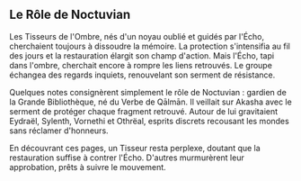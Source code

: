 ## Le Rôle de Noctuvian

Les Tisseurs de l'Ombre, nés d'un noyau oublié et guidés par l'Écho, cherchaient toujours à dissoudre la mémoire. La protection s'intensifia au fil des jours et la restauration élargit son champ d'action. Mais l'Écho, tapi dans l'ombre, cherchait encore à rompre les liens retrouvés. Le groupe échangea des regards inquiets, renouvelant son serment de résistance.

Quelques notes consignèrent simplement le rôle de Noctuvian : gardien de la Grande Bibliothèque, né du Verbe de Qālmān. Il veillait sur Akasha avec le serment de protéger chaque fragment retrouvé. Autour de lui gravitaient Eydraël, Sylenth, Vornethi et Othrëal, esprits discrets recousant les mondes sans réclamer d'honneurs.

En découvrant ces pages, un Tisseur resta perplexe, doutant que la restauration suffise à contrer l'Écho. D'autres murmurèrent leur approbation, prêts à suivre le mouvement.